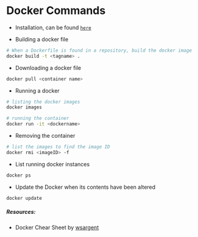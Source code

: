 # Docker Commands

- Installation, can be found [`here`](https://github.com/cyberwr3nch/hackthebox/blob/master/notes/commands/softwareInstalltion/docker.md)

- Building a docker file
```bash
# When a Dockerfile is found in a repository, build the docker image
docker build -t <tagname> .
```

- Downloading a docker file
```bash
docker pull <container name>
```

- Running a docker
```bash
# listing the docker images 
docker images 

# running the container
docker run -it <dockername>
```

- Removing the container
```bash
# list the images to find the image ID
docker rmi <imageID> -f
```

- List running docker instances
```bash
docker ps
```

- Update the Docker when its contents have been altered
```bash
docker update
```

##### Resources:
- Docker Chear Sheet by [wsargent](https://github.com/wsargent/docker-cheat-sheet/blob/master/README.md)
